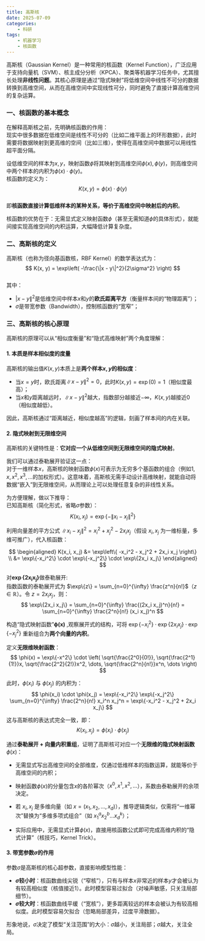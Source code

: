 ```yaml
---
title: 高斯核
date: 2025-07-09
categories:
    - 科研 
tags: 
    - 机器学习
    - 核函数
---
```




高斯核（Gaussian Kernel）是一种常用的核函数（Kernel Function），广泛应用于支持向量机（SVM）、核主成分分析（KPCA）、聚类等机器学习任务中，尤其擅长处理**非线性问题**。其核心原理是通过“隐式映射”将低维空间中线性不可分的数据转换到高维空间，从而在高维空间中实现线性可分，同时避免了直接计算高维空间的复杂运算。

<!--more-->


### 一、核函数的基本概念
在解释高斯核之前，先明确核函数的作用：  
现实中很多数据在低维空间是线性不可分的（比如二维平面上的环形数据），此时需要将数据映射到更高维的空间（比如三维），使得在高维空间中数据可以用线性超平面分隔。  

设低维空间的样本为$x, y$，映射函数$\phi$将其映射到高维空间$\phi(x), \phi(y)$，则高维空间中两个样本的内积为$\phi(x) \cdot \phi(y)$。  
核函数的定义为：  
$$ K(x, y) = \phi(x) \cdot \phi(y) $$  
即**核函数直接计算低维样本的某种关系，等价于高维空间中映射后的内积**。  

核函数的优势在于：无需显式定义映射函数$\phi$（甚至无需知道$\phi$的具体形式），就能间接实现高维空间的内积运算，大幅降低计算复杂度。


### 二、高斯核的定义
高斯核（也称为径向基函数核，RBF Kernel）的数学表达式为：  
$$ K(x, y) = \exp\left( -\frac{\|x - y\|^2}{2\sigma^2} \right) $$  
其中：  
- $|x - y\|^2$是低维空间中样本$x$和$y$的**欧氏距离平方**（衡量样本间的“物理距离”）；  
- $\sigma$是带宽参数（Bandwidth），控制核函数的“宽窄”；  


### 三、高斯核的核心原理
高斯核的原理可以从“相似度衡量”和“隐式高维映射”两个角度理解：  


#### 1. 本质是样本相似度的度量
高斯核的输出值$K(x, y)$本质上是**两个样本$x, y$的相似度**：  
- 当$x = y$时，欧氏距离$\|x - y\|^2 = 0$，此时$K(x, y) = \exp(0) = 1$（相似度最高）；  
- 当$x$和$y$距离越远时，$\|x - y\|^2$越大，指数部分越接近$-\infty$，$K(x, y)$越接近0（相似度越低）。  

因此，高斯核通过“距离越近，相似度越高”的逻辑，刻画了样本间的内在关联。


#### 2. 隐式映射到无限维空间
高斯核的关键特性是：**它对应一个从低维空间到无限维空间的隐式映射**。  

我们可以通过泰勒展开验证这一点：  
对于一维样本$x$，高斯核的映射函数$\phi(x)$可表示为无穷多个基函数的组合（例如$1, x, x^2, x^3, \dots$的加权形式）。这意味着，高斯核无需手动设计高维映射，就能自动将数据“嵌入”到无限维空间，从而理论上可以处理任意复杂的非线性关系。

为方便理解，做以下推导：  
已知高斯核（简化形式，省略$\sigma$参数）：  
$$ K(x_i, x_j) = \exp\left\{ -\lVert x_i - x_j \rVert^2 \right\} $$  


 
利用向量差的平方公式 $\lVert x_i - x_j \rVert^2 = x_i^2 + x_j^2 - 2x_i x_j$（假设 $x_i, x_j$ 为一维标量，多维可推广），代入核函数：  

$$ 
\begin{aligned}
K(x_i, x_j) &= \exp\left\{ -x_i^2 - x_j^2 + 2x_i x_j \right\} \\
 &= \exp\{-x_i^2\} \cdot \exp\{-x_j^2\} \cdot \exp\{2x_i x_j\} 
\end{aligned}
$$  


对$\boldsymbol{\exp\{2x_i x_j\}}$做泰勒展开:   
指数函数的泰勒展开式为 $\exp\{z\} = \sum_{n=0}^{\infty} \frac{z^n}{n!}$（$z \in \mathbb{R}$）。令 $z = 2x_i x_j$，则：  
$$ \exp\{2x_i x_j\} = \sum_{n=0}^{\infty} \frac{(2x_i x_j)^n}{n!} = \sum_{n=0}^{\infty} \frac{2^n}{n!} (x_i x_j)^n $$  


构造“隐式映射函数”$\boldsymbol{\phi(x)}$  ,观察展开式的结构，可将 $\exp\{-x_i^2\} \cdot \exp\{2x_i x_j\} \cdot \exp\{-x_j^2\}$ 重新组合为**两个向量的内积**。  

定义**无限维映射函数**：  
$$ \phi(x) = \exp\{-x^2\} \cdot \left( \sqrt{\frac{2^0}{0!}}, \sqrt{\frac{2^1}{1!}}x, \sqrt{\frac{2^2}{2!}}x^2, \dots, \sqrt{\frac{2^n}{n!}}x^n, \dots \right) $$  

此时，$\phi(x_i)$ 与 $\phi(x_j)$ 的内积为：  
$$ \phi(x_i) \cdot \phi(x_j) = \exp\{-x_i^2\} \exp\{-x_j^2\} \sum_{n=0}^{\infty} \frac{2^n}{n!} x_i^n x_j^n = \exp\{-x_i^2 - x_j^2 + 2x_i x_j\} $$  

这与高斯核的表达式完全一致，即：  
$$ K(x_i, x_j) = \phi(x_i) \cdot \phi(x_j) $$  


通过**泰勒展开 + 向量内积重组**，证明了高斯核可对应一个**无限维的隐式映射函数**$\phi(x)$：  
- 无需显式写出高维空间的全部维度，仅通过低维样本的指数运算，就能等价于高维空间的内积；  
- 映射函数$\phi(x)$的分量包含$x$的各阶幂次（$x^0, x^1, x^2, \dots$），系数由泰勒展开的余项决定。  


- 若 $x_i, x_j$ 是多维向量（如 $x = (x_1, x_2, \dots, x_d)$），推导逻辑类似，仅需将“一维幂次”替换为“多维多项式组合”（如 $x_1^a x_2^b \dots x_d^k$）；  
- 实际应用中，无需显式计算$\phi(x)$，直接用核函数公式即可完成高维内积的“隐式计算”（核技巧，Kernel Trick）。


#### 3. 带宽参数$\sigma$的作用
参数$\sigma$是高斯核的核心超参数，直接影响模型性能：  
- **$\sigma$较小时**：核函数曲线尖锐（“窄核”），只有与样本$x$非常近的样本$y$才会被认为有较高相似度（核值接近1）。此时模型容易过拟合（对噪声敏感，只关注局部细节）。  
- **$\sigma$较大时**：核函数曲线平缓（“宽核”），更多距离较远的样本会被认为有较高相似度。此时模型容易欠拟合（忽略局部差异，过度平滑数据）。  

形象地说，$\sigma$决定了模型“关注范围”的大小：$\sigma$越小，关注局部；$\sigma$越大，关注全局。

